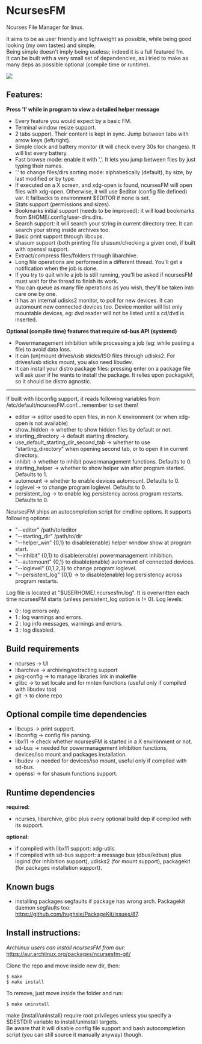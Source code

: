 # NcursesFM
Ncurses File Manager for linux.  

It aims to be as user friendly and lightweight as possible, while being good looking (my own tastes) and simple.  
Being simple doesn't imply being useless; indeed it is a full featured fm.  
It can be built with a very small set of dependencies, as i tried to make as many deps as possible optional (compile time or runtime).

![](https://raw.github.com/FedeDP/ncursesFM/master/ncursesFM.gif)

## Features:

**Press 'l' while in program to view a detailed helper message**

* Every feature you would expect by a basic FM.
* Terminal window resize support.
* 2 tabs support. Their content is kept in sync. Jump between tabs with arrow keys (left/right).
* Simple clock and battery monitor (it will check every 30s for changes). It will list every battery.
* Fast browse mode: enable it with ','. It lets you jump between files by just typing their names.
* '.' to change files/dirs sorting mode: alphabetically (default), by size, by last modified or by type.
* If executed on a X screen, and xdg-open is found, ncursesFM will open files with xdg-open.
Otherwise, it will use $editor (config file defined) var. It fallbacks to environment $EDITOR if none is set.
* Stats support (permissions and sizes).
* Bookmarks initial support (needs to be improved): it will load bookmarks from $HOME/.config/user-dirs.dirs.
* Search support: it will search your string in current directory tree. It can search your string inside archives too.
* Basic print support through libcups.
* shasum support (both printing file shasum/checking a given one), if built with openssl support.
* Extract/compress files/folders through libarchive.
* Long file operations are performed in a different thread. You'll get a notification when the job is done.
* If you try to quit while a job is still running, you'll be asked if ncursesFM must wait for the thread to finish its work.
* You can queue as many file operations as you wish, they'll be taken into care one by one.
* It has an internal udisks2 monitor, to poll for new devices. It can automount new connected devices too.
Device monitor will list only mountable devices, eg: dvd reader will not be listed until a cd/dvd is inserted.

**Optional (compile time) features that require sd-bus API (systemd)**
* Powermanagement inhibition while processing a job (eg: while pasting a file) to avoid data loss.
* It can (un)mount drives/usb sticks/ISO files through udisks2. For drives/usb sticks mount, you also need libudev.
* It can install your distro package files: pressing enter on a package file will ask user if he wants to install the package. It relies upon packagekit, so it should be distro agnostic.

---

If built with libconfig support, it reads following variables from /etc/default/ncursesFM.conf...remember to set them!
* editor -> editor used to open files, in non X environment (or when xdg-open is not available)
* show_hidden -> whether to show hidden files by default or not.
* starting_directory -> default starting directory.
* use_default_starting_dir_second_tab -> whether to use "starting_directory" when opening second tab, or to open it in current directory.
* inhibit -> whether to inhibit powermanagement functions. Defaults to 0.
* starting_helper -> whether to show helper win after program started. Defaults to 1.
* automount -> whether to enable devices automount. Defaults to 0.
* loglevel -> to change program loglevel. Defaults to 0.
* persistent_log -> to enable log persistency across program restarts. Defaults to 0.

NcursesFM ships an autocompletion script for cmdline options. It supports following options:
* "--editor" /path/to/editor
* "--starting_dir" /path/to/dir
* "--helper_win" {0,1} to disable(enable) helper window show at program start.
* "--inhibit" {0,1} to disable(enable) powermanagement inhibition.
* "--automount" {0,1} to disable(enable) automount of connected devices.
* "--loglevel" {0,1,2,3} to change program loglevel.
* "--persistent_log" {0,1} -> to disable(enable) log persistency across program restarts.

Log file is located at "$USERHOME/.ncursesfm.log". It is overwritten each time ncursesFM starts (unless persistent_log option is != 0). Log levels:
* 0 : log errors only.
* 1 : log warnings and errors.
* 2 : log info messages, warnings and errors.
* 3 : log disabled.

## Build requirements

* ncurses    -> UI
* libarchive -> archiving/extracting support
* pkg-config -> to manage libraries link in makefile
* glibc      -> to set locale and for mnten functions (useful only if compiled with libudev too)
* git        -> to clone repo

## Optional compile time dependencies

* libcups   -> print support.
* libconfig -> config file parsing.
* libx11    -> check whether ncursesFM is started in a X environment or not.
* sd-bus    -> needed for powermanagement inhibition functions, devices/iso mount and packages installation.
* libudev   -> needed for devices/iso mount, useful only if compiled with sd-bus.
* openssl   -> for shasum functions support.

## Runtime dependencies

**required:**
* ncurses, libarchive, glibc plus every optional build dep if compiled with its support.

**optional:**
* if compiled with libx11 support: xdg-utils.
* if compiled with sd-bus support: a message bus (dbus/kdbus) plus logind (for inhibition support), udisks2 (for mount support), packagekit (for packages installation support).

## Known bugs
* installing packages segfaults if package has wrong arch. Packagekit daemon segfaults too: https://github.com/hughsie/PackageKit/issues/87.

## Install instructions:

*Archlinux users can install ncursesFM from aur*: https://aur.archlinux.org/packages/ncursesfm-git/

Clone the repo and move inside new dir, then:

    $ make
    $ make install

To remove, just move inside the folder and run:

    $ make uninstall

make {install/uninstall} require root privileges unless you specify a $DESTDIR variable to install/uninstall targets.  
Be aware that it will disable config file support and bash autocompletion script (you can still source it manually anyway) though.